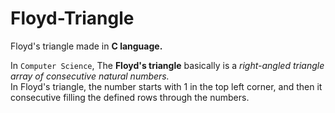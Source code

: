 # Floyd-Triangle
Floyd's triangle made in **C language.**

In `Computer Science`, The **Floyd's triangle** basically is a *right-angled triangle array of consecutive natural numbers.*
<br>
In Floyd's triangle, the number starts with 1 in the top left corner, and then it consecutive filling the defined rows through the numbers.
